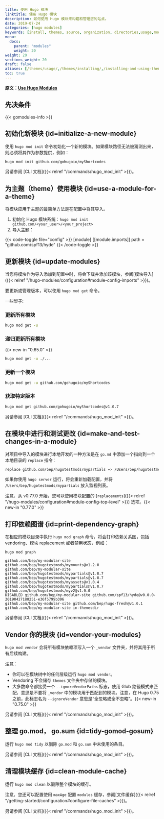 ```yaml
---
title: 使用 Hugo 模块
linktitle: 使用 Hugo 模块
description: 如何使用 Hugo 模块来构建和管理您的站点。
date: 2019-07-24
categories: [hugo modules]
keywords: [install, themes, source, organization, directories,usage,modules]
menu:
  docs:
    parent: "modules"
    weight: 20
weight: 20
sections_weight: 20
draft: false
aliases: [/themes/usage/,/themes/installing/,/installing-and-using-themes/]
toc: true
---
```


**原文：[Use Hugo Modules](https://gohugo.io/hugo-modules/use-modules/)**

## 先决条件

{{< gomodules-info >}}


## 初始化新模块 {id=initialize-a-new-module}

使用 `hugo mod init` 命令初始化一个新的模块。如果模块路径无法被猜测出来，则必须将其作为参数提供，例如：

```bash
hugo mod init github.com/gohugoio/myShortcodes
```

另请参阅 [CLI 文档]({{< relref "/commands/hugo_mod_init" >}})。


## 为主题（theme）使用模块 {id=use-a-module-for-a-theme}

将模块应用于主题的最简单方法是在配置中将其导入。

1. 初始化 Hugo 模块系统：`hugo mod init github.com/<your_user>/<your_project>`
2. 导入主题：

{{< code-toggle file="config" >}}
[module]
  [[module.imports]]
    path = "github.com/spf13/hyde"
{{< /code-toggle >}}


## 更新模块 {id=update-modules}

当您将模块作为导入添加到配置中时，将会下载并添加该模块，参阅[模块导入]({{< relref "/hugo-modules/configuration#module-config-imports" >}})。

要更新或管理版本，可以使用 `hugo mod get` 命令。

一些梨子:

### 更新所有模块

```bash
hugo mod get -u
```

### 递归更新所有模块

{{< new-in "0.65.0" >}}

```bash
hugo mod get -u ./...
```

### 更新一个模块

```bash
hugo mod get -u github.com/gohugoio/myShortcodes
```
### 获取特定版本

```bash
hugo mod get github.com/gohugoio/myShortcodes@v1.0.7
```

另请参阅 [CLI 文档]({{< relref "/commands/hugo_mod_init" >}})。


## 在模块中进行和测试更改 {id=make-and-test-changes-in-a-module}

对项目中导入的模块进行本地开发的一种方法是在 `go.md` 中添加一个指向到一个本地目录的 `replace` 指令：

```bash
replace github.com/bep/hugotestmods/mypartials => /Users/bep/hugotestmods/mypartials
```

如果你使用 `hugo server` 运行，将会重新加载配置，并将 `/Users/bep/hugotestmods/mypartials` 放入监视列表。

注意，从 v0.77.0 开始，您可以使用模块配置的 [`replacements`]({{< relref "/hugo-modules/configuration#module-config-top-level" >}}) 选项。{{< new-in "0.77.0" >}}


## 打印依赖图谱 {id=print-dependency-graph}

在相应的模块目录中执行 `hugo mod graph` 命令，将会打印依赖关系图，包括 vendoring、模块 replacement 或者禁用状态，例如：

```
hugo mod graph

github.com/bep/my-modular-site github.com/bep/hugotestmods/mymounts@v1.2.0
github.com/bep/my-modular-site github.com/bep/hugotestmods/mypartials@v1.0.7
github.com/bep/hugotestmods/mypartials@v1.0.7 github.com/bep/hugotestmods/myassets@v1.0.4
github.com/bep/hugotestmods/mypartials@v1.0.7 github.com/bep/hugotestmods/myv2@v1.0.0
DISABLED github.com/bep/my-modular-site github.com/spf13/hyde@v0.0.0-20190427180251-e36f5799b396
github.com/bep/my-modular-site github.com/bep/hugo-fresh@v1.0.1
github.com/bep/my-modular-site in-themesdir

```

另请参阅 [CLI 文档]({{< relref "/commands/hugo_mod_init" >}})。


## Vendor 你的模块 {id=vendor-your-modules}

`hugo mod vendor` 会将所有模块依赖项写入一个 `_vendor` 文件夹，并将其用于所有后续构建。

注意：

* 你可以在模块树中的任何层级运行 `hugo mod vendor`。
* Vendoring 不会储存 `themes` 文件夹中存储的模块。
* 大多数命令都接受一个 `--ignoreVendorPaths` 标志，使用 Glob 路径模式来匹配，意思是不要将 `_vendor` 中的模块用于匹配到的模块。注意，在 Hugo 0.75 之前，此标志名为 `--ignoreVendor` 意思是“全忽略或全不忽略”。{{< new-in "0.75.0" >}}

另请参阅 [CLI 文档]({{< relref "/commands/hugo_mod_init" >}})。


## 整理 go.mod， go.sum {id=tidy-gomod-gosum}

运行 `hugo mod tidy` 以删除 `go.mod` 和 `go.sum` 中未使用的条目。

另请参阅 [CLI 文档]({{< relref "/commands/hugo_mod_init" >}})。


## 清理模块缓存 {id=clean-module-cache}

运行 `hugo mod clean` 以删除整个模块的缓存。

注意，您还可以配置使用 `maxAge` 配置 `modules` 缓存，参阅[文件缓存]({{< relref "/getting-started/configuration#configure-file-caches" >}})。

另请参阅 [CLI 文档]({{< relref "/commands/hugo_mod_init" >}})。
